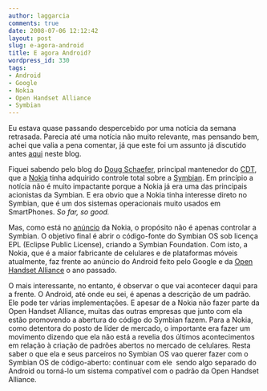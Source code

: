 ```yaml
---
author: laggarcia
comments: true
date: 2008-07-06 12:12:42
layout: post
slug: e-agora-android
title: E agora Android?
wordpress_id: 330
tags:
- Android
- Google
- Nokia
- Open Handset Alliance
- Symbian
---
```


Eu estava quase passando despercebido por uma notícia da semana retrasada. Parecia até uma notícia não muito relevante, mas pensando bem, achei que valia a pena comentar, já que este foi um assunto já discutido antes [aqui](http://log4dev.com/2007/11/06/pc-20/) neste blog.

Fiquei sabendo pelo blog do [Doug Schaefer](http://cdtdoug.blogspot.com/), principal mantenedor do [CDT](http://www.eclipse.org/cdt/), que a [Nokia](http://www.nokia.com) tinha adquirido controle total sobre a [Symbian](http://www.symbian.com/). Em princípio a notícia não é muito impactante porque a Nokia já era uma das principais acionistas da Symbian. E era obvio que a Nokia tinha interesse direto no Symbian, que é um dos sistemas operacionais muito usados em SmartPhones. _So far, so good._

Mas, como está no [anúncio](http://www.nokia.com/A4136001?newsid=1230416) da Nokia, o propósito não é apenas controlar a Symbian. O objetivo final é abrir o código-fonte do Symbian OS sob licença EPL (Eclipse Public License), criando a Symbian Foundation. Com isto, a Nokia, que é a maior fabricante de celulares e de plataformas móveis atualmente, faz frente ao anúncio do Android feito pelo Google e da [Open Handset Alliance](http://www.openhandsetalliance.com/) o ano passado.

O mais interessante, no entanto, é observar o que vai acontecer daqui para a frente. O Android, até onde eu sei, é apenas a descrição de um padrão. Ele pode ter várias implementações. E apesar de a Nokia não fazer parte da Open Handset Alliance, muitas das outras empresas que junto com ela estão promovendo a abertura do código do Symbian fazem. Para a Nokia, como detentora do posto de líder de mercado, o importante era fazer um movimento dizendo que ela não está a revelia dos últimos acontecimentos em relação à criação de padrões abertos no mercado de celulares. Resta saber o que ela e seus parceiros no Symbian OS vao querer fazer com o Symbian OS de código-aberto: continuar com ele  sendo algo separado do Android ou torná-lo um sistema compatível com o padrão da Open Handset Alliance.
